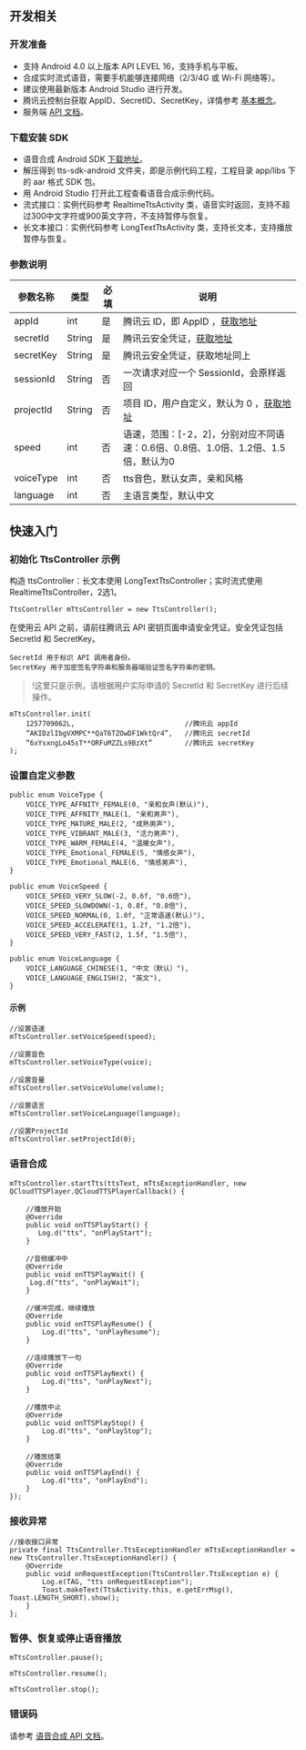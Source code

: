 ## 开发相关
### 开发准备
- 支持 Android 4.0 以上版本 API LEVEL 16，支持手机与平板。
- 合成实时流式语音，需要手机能够连接网络（2/3/4G 或 Wi-Fi 网络等）。
- 建议使用最新版本 Android Studio 进行开发。
- 腾讯云控制台获取 AppID、SecretID、SecretKey，详情参考 [基本概念](https://cloud.tencent.com/document/product/441/6194)。
- 服务端 [API 文档](https://cloud.tencent.com/document/api/441/18086)。

### 下载安装 SDK
- 语音合成 Android SDK [下载地址](https://sdk-1256085166.cos.ap-shanghai.myqcloud.com/tts_sdk_android_v2.zip)。
- 解压得到 tts-sdk-android 文件夹，即是示例代码工程，工程目录 app/libs 下的 aar 格式 SDK 包。
- 用 Android Studio 打开此工程查看语音合成示例代码。
- 流式接口：实例代码参考 RealtimeTtsActivity 类，语音实时返回，支持不超过300中文字符或900英文字符，不支持暂停与恢复。
- 长文本接口：实例代码参考 LongTextTtsActivity 类，支持长文本，支持播放暂停与恢复。

### 参数说明

| 参数名称  | 类型      | 必填 | 说明     |
| --------- | --------- | ---- | ------------- |
| appId     | int | 是   | 腾讯云 ID，即 AppID ，[获取地址](https://console.cloud.tencent.com/developer)                                        |
| secretId  | String  | 是   | 腾讯云安全凭证，[获取地址](https://console.cloud.tencent.com/cam/capi)                                              |
| secretKey | String  | 是   | 腾讯云安全凭证，获取地址同上                                              |
| sessionId | String  | 否   | 一次请求对应一个 SessionId，会原样返回                       |
| projectId | String  | 否   | 项目 ID，用户自定义，默认为 0 ，[获取地址](https://console.cloud.tencent.com/project)                              |
| speed     | int | 否   | 语速，范围：[-2，2]，分别对应不同语速：0.6倍、0.8倍、1.0倍、1.2倍、1.5倍，默认为0 |
| voiceType | int | 否   | tts音色，默认女声，亲和风格                                  |
| language  | int | 否   | 主语言类型，默认中文                                         |



## 快速入门

### 初始化 TtsController 示例

构造 ttsController：长文本使用 LongTextTtsController；实时流式使用 RealtimeTtsController，2选1。

```
TtsController mTtsController = new TtsController();
```

在使用云 API 之前，请前往腾讯云 API 密钥页面申请安全凭证。安全凭证包括 SecretId 和 SecretKey。
```
SecretId 用于标识 API 调用者身份。
SecretKey 用于加密签名字符串和服务器端验证签名字符串的密钥。
```

>!这里只是示例，请根据用户实际申请的 SecretId 和 SecretKey 进行后续操作。

```
mTtsController.init(
	1257709062L,                           //腾讯云 appId
	“AKIDzlIbgVXMPC**QaT6TZOwDF1WktQr4”,   //腾讯云 secretId 
	“6xYsxngLo45sT**ORFuMZZLs9BzXt”        //腾讯云 secretKey
);
```



### 设置自定义参数

```
public enum VoiceType {
    VOICE_TYPE_AFFNITY_FEMALE(0, "亲和女声(默认)"),
    VOICE_TYPE_AFFNITY_MALE(1, "亲和男声"),
    VOICE_TYPE_MATURE_MALE(2, "成熟男声"),
    VOICE_TYPE_VIBRANT_MALE(3, "活力男声"),
    VOICE_TYPE_WARM_FEMALE(4, "温暖女声"),
    VOICE_TYPE_Emotional_FEMALE(5, "情感女声"),
    VOICE_TYPE_Emotional_MALE(6, "情感男声"),
}

public enum VoiceSpeed {
    VOICE_SPEED_VERY_SLOW(-2, 0.6f, "0.6倍"),
    VOICE_SPEED_SLOWDOWN(-1, 0.8f, "0.8倍"),
    VOICE_SPEED_NORMAL(0, 1.0f, "正常语速(默认)"),
    VOICE_SPEED_ACCELERATE(1, 1.2f, "1.2倍"),
    VOICE_SPEED_VERY_FAST(2, 1.5f, "1.5倍"),
}

public enum VoiceLanguage {
    VOICE_LANGUAGE_CHINESE(1, "中文（默认）"),
    VOICE_LANGUAGE_ENGLISH(2, "英文"),
}
```

#### 示例

```
//设置语速
mTtsController.setVoiceSpeed(speed);

//设置音色
mTtsController.setVoiceType(voice);

//设置音量
mTtsController.setVoiceVolume(volume);

//设置语言
mTtsController.setVoiceLanguage(language);

//设置ProjectId
mTtsController.setProjectId(0);
```



### 语音合成

```
mTtsController.startTts(ttsText, mTtsExceptionHandler, new QCloudTTSPlayer.QCloudTTSPlayerCallback() {

	//播放开始
	@Override
	public void onTTSPlayStart() {
 	   Log.d("tts", "onPlayStart");
	}

	//音频缓冲中
	@Override
	public void onTTSPlayWait() {
   	 Log.d("tts", "onPlayWait");
	}

	//缓冲完成，继续播放
	@Override
	public void onTTSPlayResume() {
	    Log.d("tts", "onPlayResume");
	}

	//连续播放下一句
	@Override
	public void onTTSPlayNext() {
	    Log.d("tts", "onPlayNext");
	}

	//播放中止
	@Override
	public void onTTSPlayStop() {
	    Log.d("tts", "onPlayStop");
	}

	//播放结束
	@Override
	public void onTTSPlayEnd() {
	    Log.d("tts", "onPlayEnd");
	}
});
```

### 接收异常

```
//接收接口异常
private final TtsController.TtsExceptionHandler mTtsExceptionHandler = new TtsController.TtsExceptionHandler() {
    @Override
    public void onRequestException(TtsController.TtsException e) {
        Log.e(TAG, "tts onRequestException");
        Toast.makeText(TtsActivity.this, e.getErrMsg(), Toast.LENGTH_SHORT).show();
    }
};
```


### 暂停、恢复或停止语音播放 

```
mTtsController.pause();

mTtsController.resume(); 

mTtsController.stop();
```

### 错误码

请参考 [语音合成 API 文档](https://cloud.tencent.com/document/api/441/18086)。
